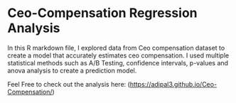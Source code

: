 # Ceo-Compensation Regression Analysis
In this R markdown file, I explored data from Ceo compensation dataset to create a model
that accurately estimates ceo compensation. I used multiple statistical methods such as A/B Testing, confidence intervals, p-values and anova analysis to create a prediction model. 

Feel Free to check out the analysis here: (https://adipal3.github.io/Ceo-Compensation/)
